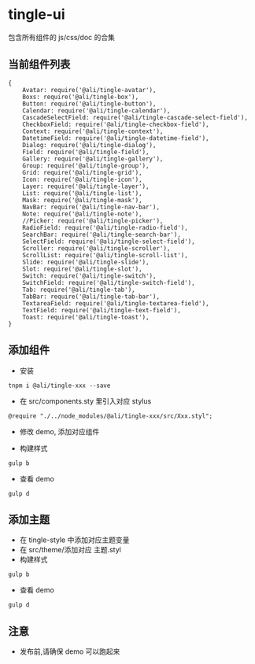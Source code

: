 # tingle-ui

包含所有组件的 js/css/doc 的合集

## 当前组件列表

```
{
    Avatar: require('@ali/tingle-avatar'),
    Boxs: require('@ali/tingle-box'),
    Button: require('@ali/tingle-button'),
    Calendar: require('@ali/tingle-calendar'),
    CascadeSelectField: require('@ali/tingle-cascade-select-field'),
    CheckboxField: require('@ali/tingle-checkbox-field'),
    Context: require('@ali/tingle-context'),
    DatetimeField: require('@ali/tingle-datetime-field'),
    Dialog: require('@ali/tingle-dialog'),
    Field: require('@ali/tingle-field'),
    Gallery: require('@ali/tingle-gallery'),
    Group: require('@ali/tingle-group'),
    Grid: require('@ali/tingle-grid'),
    Icon: require('@ali/tingle-icon'),
    Layer: require('@ali/tingle-layer'),
    List: require('@ali/tingle-list'),
    Mask: require('@ali/tingle-mask'),
    NavBar: require('@ali/tingle-nav-bar'),
    Note: require('@ali/tingle-note'),
    //Picker: require('@ali/tingle-picker'),
    RadioField: require('@ali/tingle-radio-field'),
    SearchBar: require('@ali/tingle-search-bar'),
    SelectField: require('@ali/tingle-select-field'),
    Scroller: require('@ali/tingle-scroller'),
    ScrollList: require('@ali/tingle-scroll-list'),
    Slide: require('@ali/tingle-slide'),
    Slot: require('@ali/tingle-slot'),
    Switch: require('@ali/tingle-switch'),
    SwitchField: require('@ali/tingle-switch-field'),
    Tab: require('@ali/tingle-tab'),
    TabBar: require('@ali/tingle-tab-bar'),
    TextareaField: require('@ali/tingle-textarea-field'),
    TextField: require('@ali/tingle-text-field'),
    Toast: require('@ali/tingle-toast'),
}
```


## 添加组件
* 安装

```
tnpm i @ali/tingle-xxx --save
```
* 在 src/components.sty 里引入对应 stylus

```
@require "./../node_modules/@ali/tingle-xxx/src/Xxx.styl";
```

* 修改 demo, 添加对应组件

* 构建样式

```
gulp b
```

* 查看 demo

```
gulp d
```

## 添加主题

* 在 tingle-style 中添加对应主题变量
* 在 src/theme/添加对应 主题.styl
* 构建样式

```
gulp b
```

* 查看 demo

```
gulp d
```
## 注意

* 发布前,请确保 demo 可以跑起来
